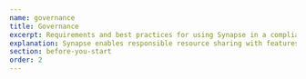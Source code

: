 ```yaml
---
name: governance
title: Governance
excerpt: Requirements and best practices for using Synapse in a compliant and ethical manner.
explanation: Synapse enables responsible resource sharing with features that allow data contributors to control who views data and how. Sharing Settings can be defined on any File, Folder or Project to keep data private or grant access to any number of Users, including all Synapse users, or Teams.
section: before-you-start
order: 2
---
```


